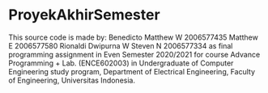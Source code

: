 # ProyekAkhirSemester


This source code is made by:
Benedicto Matthew W 2006577435
Matthew E 2006577580
Rionaldi Dwipurna W
Steven N 2006577334
as final programming assignment in Even Semester 2020/2021 for course Advance Programming + Lab. (ENCE602003) in Undergraduate of Computer Engineering study program, Department of Electrical Engineering, Faculty of Engineering, Universitas Indonesia.
